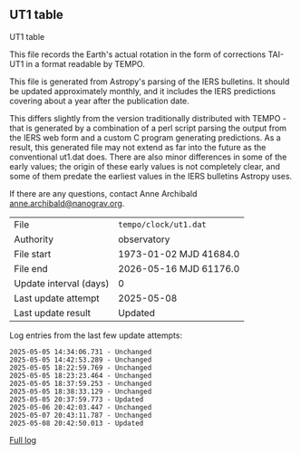 
## UT1 table

UT1 table

This file records the Earth's actual rotation in the form of
corrections TAI-UT1 in a format readable by TEMPO.

This file is generated from Astropy's parsing of the IERS
bulletins. It should be updated approximately monthly, and it
includes the IERS predictions covering about a year after the
publication date.

This differs slightly from the version traditionally distributed
with TEMPO - that is generated by a combination of a perl script
parsing the output from the IERS web form and a custom C program
generating predictions. As a result, this generated file may not
extend as far into the future as the conventional ut1.dat does.
There are also minor differences in some of the early values; the
origin of these early values is not completely clear, and some of
them predate the earliest values in the IERS bulletins Astropy uses.

If there are any questions, contact Anne Archibald
<anne.archibald@nanograv.org>.

|     |     |
|:--- |:--- |
| File | `tempo/clock/ut1.dat` |
| Authority | observatory |
| File start | 1973-01-02 MJD 41684.0 |
| File end | 2026-05-16 MJD 61176.0 |
| Update interval (days) | 0 |
| Last update attempt | 2025-05-08 |
| Last update result | Updated |

Log entries from the last few update attempts:
```
2025-05-05 14:34:06.731 - Unchanged
2025-05-05 14:42:53.289 - Unchanged
2025-05-05 18:22:59.769 - Unchanged
2025-05-05 18:23:23.464 - Unchanged
2025-05-05 18:37:59.253 - Unchanged
2025-05-05 18:38:33.129 - Unchanged
2025-05-05 20:37:59.773 - Updated
2025-05-06 20:42:03.447 - Unchanged
2025-05-07 20:43:11.787 - Unchanged
2025-05-08 20:42:50.013 - Updated
```
[Full log](https://raw.githubusercontent.com/ipta/pulsar-clock-corrections/main/log/tempo/clock/ut1.dat.log)
